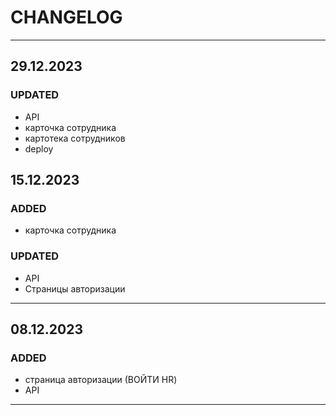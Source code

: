 # CHANGELOG

---

## 29.12.2023

### UPDATED

- API
- карточка сотрудника
- картотека сотрудников
- deploy

## 15.12.2023

### ADDED

- карточка сотрудника

### UPDATED

- API
- Страницы авторизации

---

## 08.12.2023

### ADDED

- страница авторизации (ВОЙТИ HR)
- API

---
